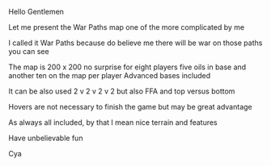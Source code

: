 Hello Gentlemen  

Let me present the War Paths map  one of the more complicated by me  

I called it War Paths because do believe me there will be war on those paths you can see  

The map is 200 x 200  no surprise  for eight players  five oils in base and another ten on the map per player  Advanced bases included  

It can be also used 2 v 2 v 2 v 2  but also FFA and top versus bottom  

Hovers are not necessary to finish the game but may be great advantage  

As always all included, by that I mean nice terrain and features  

Have unbelievable fun  

Cya  
